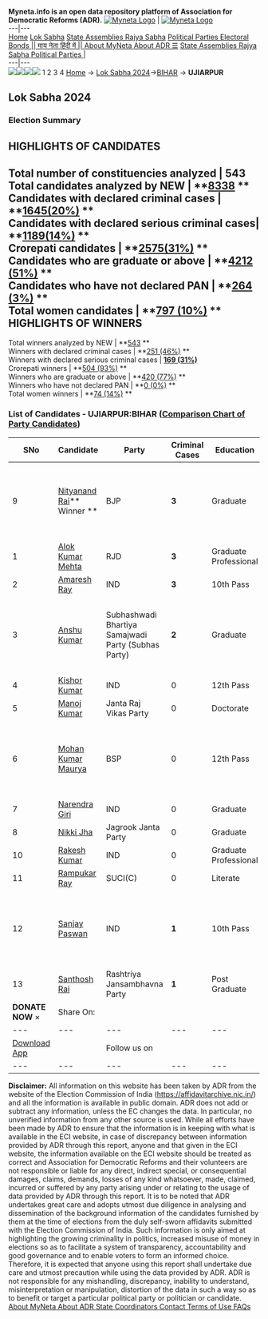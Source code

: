 **Myneta.info is an open data repository platform of Association for Democratic Reforms (ADR).**
[![Myneta Logo](https://www.myneta.info/lib/img/myneta-logo.png)](https://www.myneta.info/) | [![Myneta Logo](https://www.myneta.info/lib/img/adr-logo.png)](https://adrindia.org)  
---|---  
[Home](https://www.myneta.info/) [Lok Sabha](https://www.myneta.info/#ls "Lok Sabha") [ State Assemblies ](https://www.myneta.info/#sa "State Assemblies") [Rajya Sabha](https://www.myneta.info/#rs "Rajya Sabha") [Political Parties ](https://www.myneta.info/party "Political Parties") [ Electoral Bonds ](https://www.myneta.info/electoral_bonds "Electoral Bonds") [ || माय नेता हिंदी में || ](https://translate.google.co.in/translate?prev=hp&hl=en&js=y&u=www.myneta.info&sl=en&tl=hi&history_state0=) [ About MyNeta ](https://adrindia.org/content/about-myneta) [ About ADR ](https://adrindia.org/about-adr/who-we-are) [☰](javascript:void\(0\))
[ State Assemblies ](https://www.myneta.info/#sa "State Assemblies") [ Rajya Sabha ](https://www.myneta.info/#rs "Rajya Sabha") [ Political Parties ](https://www.myneta.info/party "Political Parties")
|   
---|---  
![](https://www.myneta.info/lib/img/banner/banner-1.png)![](https://www.myneta.info/lib/img/banner/banner-2.png)![](https://www.myneta.info/lib/img/banner/banner-3.png)![](https://www.myneta.info/lib/img/banner/banner-4.png)
1  2  3  4 
[Home](https://www.myneta.info/) → [Lok Sabha 2024](https://www.myneta.info/LokSabha2024/)→[BIHAR](https://www.myneta.info/LokSabha2024/index.php?action=show_constituencies&state_id=5) → **UJIARPUR**
### 
## Lok Sabha 2024
###  Election Summary 
HIGHLIGHTS OF CANDIDATES  
---  
Total number of constituencies analyzed |  543   
Total candidates analyzed by NEW | **[8338](https://www.myneta.info/LokSabha2024/index.php?action=summary&subAction=candidates_analyzed&sort=candidate#summary) **  
Candidates with declared criminal cases | **[1645(20%)](https://www.myneta.info/LokSabha2024/index.php?action=summary&subAction=crime&sort=candidate#summary) **  
Candidates with declared serious criminal cases| **[1189(14%)](https://www.myneta.info/LokSabha2024/index.php?action=summary&subAction=serious_crime&sort=candidate#summary) **  
Crorepati candidates | **[2575(31%)](https://www.myneta.info/LokSabha2024/index.php?action=summary&subAction=crorepati&sort=candidate#summary) **  
Candidates who are graduate or above | **[4212 (51%)](https://www.myneta.info/LokSabha2024/index.php?action=summary&subAction=education&sort=candidate#summary) **  
Candidates who have not declared PAN | **[264 (3%)](https://www.myneta.info/LokSabha2024/index.php?action=summary&subAction=without_pan&sort=candidate#summary) **  
Total women candidates | **[797 (10%)](https://www.myneta.info/LokSabha2024/index.php?action=summary&subAction=women_candidate&sort=candidate#summary) **  
HIGHLIGHTS OF WINNERS  
---  
Total winners analyzed by NEW | **[543](https://www.myneta.info/LokSabha2024/index.php?action=summary&subAction=winner_analyzed&sort=candidate#summary) **  
Winners with declared criminal cases | **[251 (46%)](https://www.myneta.info/LokSabha2024/index.php?action=summary&subAction=winner_crime&sort=candidate#summary) **  
Winners with declared serious criminal cases | **[169 (31%)](https://www.myneta.info/LokSabha2024/index.php?action=summary&subAction=winner_serious_crime&sort=candidate#summary)**  
Crorepati winners | **[504 (93%)](https://www.myneta.info/LokSabha2024/index.php?action=summary&subAction=winner_crorepati&sort=candidate#summary) **  
Winners who are graduate or above | **[420 (77%)](https://www.myneta.info/LokSabha2024/index.php?action=summary&subAction=winner_education&sort=candidate#summary) **  
Winners who have not declared PAN | **[0 (0%)](https://www.myneta.info/LokSabha2024/index.php?action=summary&subAction=winner_without_pan&sort=candidate#summary) **  
Total women winners | **[74 (14%)](https://www.myneta.info/LokSabha2024/index.php?action=summary&subAction=winner_women&sort=candidate#summary) **  
### List of Candidates - UJIARPUR:BIHAR ([Comparison Chart of Party Candidates](https://www.myneta.info/LokSabha2024/comparisonchart.php?constituency_id=61))
SNo | Candidate| Party| Criminal Cases| Education| Age| Total Assets| Liabilities  
---|---|---|---|---|---|---|---  
9  | [Nityanand Rai](https://www.myneta.info/LokSabha2024/candidate.php?candidate_id=5152)** Winner ** | BJP | **3** | Graduate| 58 | ![](https://myneta.info/image_v2.php?myneta_folder=LokSabha2024&candidate_id=5152&col=ta) | ![](https://myneta.info/image_v2.php?myneta_folder=LokSabha2024&candidate_id=5152&col=lia)  
1  | [Alok Kumar Mehta](https://www.myneta.info/LokSabha2024/candidate.php?candidate_id=5056) | RJD | **3** | Graduate Professional| 55 | Rs 10,58,15,493 ~ 10 Crore+ | Rs 16,33,010 ~ 16 Lacs+  
2  | [Amaresh Ray](https://www.myneta.info/LokSabha2024/candidate.php?candidate_id=6314) | IND | **3** | 10th Pass| 45 | Rs 2,92,53,500 ~ 2 Crore+ | Rs 50,000 ~ 50 Thou+  
3  | [Anshu Kumar](https://www.myneta.info/LokSabha2024/candidate.php?candidate_id=5362) | Subhashwadi Bhartiya Samajwadi Party (Subhas Party) | **2** | Graduate| 29 | ![](https://myneta.info/image_v2.php?myneta_folder=LokSabha2024&candidate_id=5362&col=ta) | ![](https://myneta.info/image_v2.php?myneta_folder=LokSabha2024&candidate_id=5362&col=lia)  
4  | [Kishor Kumar](https://www.myneta.info/LokSabha2024/candidate.php?candidate_id=6311) | IND | 0 | 12th Pass| 47 | Rs 3,12,29,959 ~ 3 Crore+ | Rs 53,891 ~ 53 Thou+  
5  | [Manoj Kumar](https://www.myneta.info/LokSabha2024/candidate.php?candidate_id=5367) | Janta Raj Vikas Party | 0 | Doctorate| 42 | Rs 1,46,26,600 ~ 1 Crore+ | Rs 14,00,000 ~ 14 Lacs+  
6  | [Mohan Kumar Maurya](https://www.myneta.info/LokSabha2024/candidate.php?candidate_id=5365) | BSP | 0 | 12th Pass| 27 | ![](https://myneta.info/image_v2.php?myneta_folder=LokSabha2024&candidate_id=5365&col=ta) | ![](https://myneta.info/image_v2.php?myneta_folder=LokSabha2024&candidate_id=5365&col=lia)  
7  | [Narendra Giri](https://www.myneta.info/LokSabha2024/candidate.php?candidate_id=6309) | IND | 0 | Graduate| 50 | Rs 1,00,57,111 ~ 1 Crore+ | Rs 0 ~   
8  | [Nikki Jha](https://www.myneta.info/LokSabha2024/candidate.php?candidate_id=6312) | Jagrook Janta Party | 0 | Graduate| 40 | Rs 1,85,80,000 ~ 1 Crore+ | Rs 11,67,000 ~ 11 Lacs+  
10  | [Rakesh Kumar](https://www.myneta.info/LokSabha2024/candidate.php?candidate_id=6313) | IND | 0 | Graduate Professional| 31 | Rs 6,81,419 ~ 6 Lacs+ | Rs 0 ~   
11  | [Rampukar Ray](https://www.myneta.info/LokSabha2024/candidate.php?candidate_id=5366) | SUCI(C) | 0 | Literate| 72 | Rs 3,75,73,244 ~ 3 Crore+ | Rs 0 ~   
12  | [Sanjay Paswan](https://www.myneta.info/LokSabha2024/candidate.php?candidate_id=6315) | IND | **1** | 10th Pass| 45 | ![](https://myneta.info/image_v2.php?myneta_folder=LokSabha2024&candidate_id=6315&col=ta) | ![](https://myneta.info/image_v2.php?myneta_folder=LokSabha2024&candidate_id=6315&col=lia)  
13  | [Santhosh Rai](https://www.myneta.info/LokSabha2024/candidate.php?candidate_id=5363) | Rashtriya Jansambhavna Party | **1** | Post Graduate| 43 | Rs 60,000 ~ 60 Thou+ | Rs 0 ~   
|  **DONATE NOW** × |  Share On:  | [](https://api.whatsapp.com/send?text=https%3A%2F%2Fmyneta.info%2Fpunjab2022%2Findex.php%3Faction%3Dshow_constituencies%26state_id%3D19) | [](https://www.facebook.com/sharer/sharer.php?u=https%3A%2F%2Fmyneta.info%2Fpunjab2022%2Findex.php%3Faction%3Dshow_constituencies%26state_id%3D19) | [](https://twitter.com/share?url=https%3A%2F%2Fmyneta.info%2Fpunjab2022%2Findex.php%3Faction%3Dshow_constituencies%26state_id%3D19)  
---|---|---|---|---  
| [ Download App ](https://play.google.com/store/apps/details?id=com.webrosoft.myneta1&pcampaignid=pcampaignidMKT-Other-global-all-co-prtnr-py-PartBadge-Mar2515-1) | [](https://play.google.com/store/apps/details?id=com.webrosoft.myneta1&pcampaignid=pcampaignidMKT-Other-global-all-co-prtnr-py-PartBadge-Mar2515-1) |  Follow us on  | [](https://www.facebook.com/adrindia.org/) | [](https://twitter.com/adrspeaks) | [](https://groups.google.com/g/national-election-watch?hl=en&pli=1) | [](https://www.instagram.com/adrspeaks/) | [](https://www.youtube.com/user/adrspeaks) | [](https://sharechat.com/profile/adrspeaks)  
---|---|---|---|---|---|---|---|---  
**Disclaimer:** All information on this website has been taken by ADR from the website of the Election Commission of India (https://affidavitarchive.nic.in/) and all the information is available in public domain. ADR does not add or subtract any information, unless the EC changes the data. In particular, no unverified information from any other source is used. While all efforts have been made by ADR to ensure that the information is in keeping with what is available in the ECI website, in case of discrepancy between information provided by ADR through this report, anyone and that given in the ECI website, the information available on the ECI website should be treated as correct and Association for Democratic Reforms and their volunteers are not responsible or liable for any direct, indirect special, or consequential damages, claims, demands, losses of any kind whatsoever, made, claimed, incurred or suffered by any party arising under or relating to the usage of data provided by ADR through this report. It is to be noted that ADR undertakes great care and adopts utmost due diligence in analysing and dissemination of the background information of the candidates furnished by them at the time of elections from the duly self-sworn affidavits submitted with the Election Commission of India. Such information is only aimed at highlighting the growing criminality in politics, increased misuse of money in elections so as to facilitate a system of transparency, accountability and good governance and to enable voters to form an informed choice. Therefore, it is expected that anyone using this report shall undertake due care and utmost precaution while using the data provided by ADR. ADR is not responsible for any mishandling, discrepancy, inability to understand, misinterpretation or manipulation, distortion of the data in such a way so as to benefit or target a particular political party or politician or candidate. 
[ About MyNeta ](https://adrindia.org/content/about-myneta) [ About ADR ](https://adrindia.org/about-adr/who-we-are) [ State Coordinators ](https://adrindia.org/about-adr/state-coordinators) [ Contact ](https://adrindia.org/contact-us) [ Terms of Use ](https://adrindia.org/content/adr-terms-use) [ FAQs ](https://adrindia.org/content/faqs)
